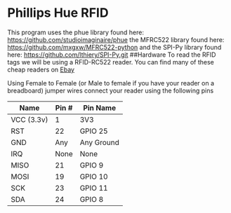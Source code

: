 # Phillips Hue RFID
This program uses the phue library found here: https://github.com/studioimaginaire/phue the MFRC522 library found here: https://github.com/mxgxw/MFRC522-python and the SPI-Py library found here: https://github.com/lthiery/SPI-Py.git
##Hardware
To read the RFID tags we will be using a RFID-RC522 reader. You can find many of these cheap readers on [Ebay](http://www.ebay.co.uk/sch/i.html?_from=R40&_trksid=p2050601.m570.l1313.TR1.TRC0.A0.H0.Xrfid-rc522.TRS0&_nkw=rfid-rc522&_sacat=0)

Using Female to Female (or Male to female if you have your reader on a breadboard) jumper wires connect your reader using the following pins

|Name      |Pin #|Pin Name  |
|----------|-----|----------|
|VCC (3.3v)|1    |3V3       |
|RST       |22   |GPIO 25   |
|GND       |Any  |Any Ground|
|IRQ       |None |None      |
|MISO      |21   |GPIO 9    |
|MOSI      |19   |GPIO 10   |
|SCK       |23   |GPIO 11   |
|SDA       |24   |GPIO 8    |
